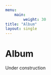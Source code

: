 ```yaml
---
menu:
    main:
        weight: 30
title: "Album"
layout: single
---
```


# Album

Under construction
